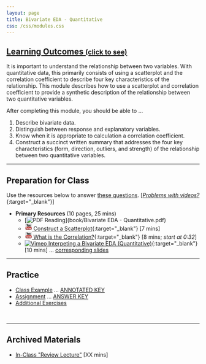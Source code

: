 ```yaml
---
layout: page
title: Bivariate EDA - Quantitative
css: /css/modules.css
---
```


<div class="panel-group-ILOs">
  <div class="panel panel-default">
    <div class="panel-heading">
      <h2 class="panel-title">
        <a data-toggle="collapse" href="#ILOs">Learning Outcomes <small>(click to see)</small></a>
      </h2>
    </div>
    <div id="ILOs" class="panel-collapse collapse">
      <div class="panel-body">
It is important to understand the relationship between two variables.  With quantitative data, this primarily consists of using a scatterplot and the correlation coefficient to describe four key characteristics of the relationship.  This module describes how to use a scatterplot and correlation coefficient to provide a synthetic description of the relationship between two quantitative variables.

<p>After completing this module, you should be able to ...</p>

<ol>
  <li>Describe bivariate data.</li>
  <li>Distinguish between response and explanatory variables.</li>
  <li>Know when it is appropriate to calculation a correlation coefficient.</li>
  <li>Construct a succinct written summary that addresses the four key characteristics (form, direction, outliers, and strength) of the relationship between two quantitative variables.</li>
</ol>
      </div>
    </div>
  </div>
</div>

----

## Preparation for Class

Use the resources below to answer [these questions](Prep/BEDAQuant). [[*Problems with videos?*](../resources/FAQs/videos){:target="_blank"}]

* **Primary Resources** (10 pages, 25 mins)
  * [![PDF](../img/pdf.png) Reading](book/Bivariate EDA - Quantitative.pdf)
  * [![YouTube Link](../img/youtube.png) Construct a Scatterplot](https://www.youtube.com/watch?v=yXmz922K9Ks){:target="_blank"} [7 mins]
  * [![YouTube Link](../img/youtube.png) What is the Correlation?](https://www.youtube.com/watch?v=PtYVrF_WT3A){:target="_blank"} [8 mins; *start at 0:32*]
  * [![Vimeo](../img/dhovid.png) Interpeting a Bivariate EDA (Quantitative)](https://vimeo.com/user45324800/beda-quantsum){:target="_blank"} [10 mins] ... [corresponding slides](PPT/BEDAQuant_PPT.pptx)

----

## Practice

* [Class Example](CE/BEDAQuant_CExmpl) ... [ANNOTATED KEY](CE/KEY_BEDAQuant_CExmpl)
* [Assignment](CE/BEDAQuant_CE1) ... [ANSWER KEY](CE/KEY_BEDAQuant_CE)
* [Additional Exercises](CE/BEDAQuant_CE2)

&nbsp;

----

## Archived Materials

* [In-Class "Review Lecture"]() [XX mins]

<!---
* Review Exercises: [Definitions and Calculations](RE/BEDAQuant_RevEx_Defns)
* [Old Lecture Slides](PPT/BEDAQuant_PPT_old.pptx)

--->
